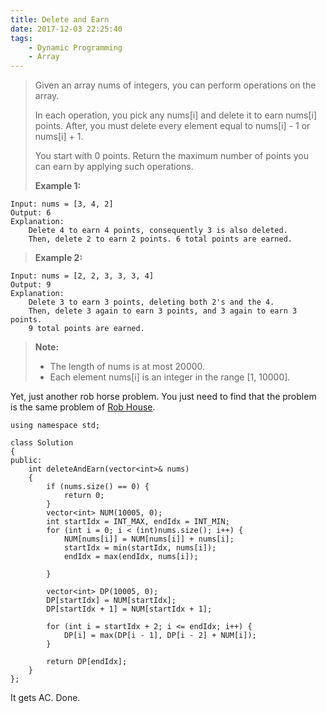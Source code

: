 ```yaml
---
title: Delete and Earn
date: 2017-12-03 22:25:40
tags:
    - Dynamic Programming
    - Array
---
```


> Given an array nums of integers, you can perform operations on the array.
>
> In each operation, you pick any nums[i] and delete it to earn nums[i] points. After, you must delete every element equal to nums[i] - 1 or nums[i] + 1.
>
> You start with 0 points. Return the maximum number of points you can earn by applying such operations.
>
> **Example 1:**
```
Input: nums = [3, 4, 2]
Output: 6
Explanation:
    Delete 4 to earn 4 points, consequently 3 is also deleted.
    Then, delete 2 to earn 2 points. 6 total points are earned.
```
> **Example 2:**
```
Input: nums = [2, 2, 3, 3, 3, 4]
Output: 9
Explanation:
    Delete 3 to earn 3 points, deleting both 2's and the 4.
    Then, delete 3 again to earn 3 points, and 3 again to earn 3 points.
    9 total points are earned.
```
> **Note:**
> + The length of nums is at most 20000.
> + Each element nums[i] is an integer in the range [1, 10000].

<!--more-->

Yet, just another rob horse problem. You just need to find that the problem is the same problem of [Rob House](https://leetcode.com/problems/house-robber/description/).

```
using namespace std;

class Solution
{
public:
    int deleteAndEarn(vector<int>& nums)
    {
        if (nums.size() == 0) {
            return 0;
        }
        vector<int> NUM(10005, 0);
        int startIdx = INT_MAX, endIdx = INT_MIN;
        for (int i = 0; i < (int)nums.size(); i++) {
            NUM[nums[i]] = NUM[nums[i]] + nums[i];
            startIdx = min(startIdx, nums[i]);
            endIdx = max(endIdx, nums[i]);

        }

        vector<int> DP(10005, 0);
        DP[startIdx] = NUM[startIdx];
        DP[startIdx + 1] = NUM[startIdx + 1];

        for (int i = startIdx + 2; i <= endIdx; i++) {
            DP[i] = max(DP[i - 1], DP[i - 2] + NUM[i]);
        }

        return DP[endIdx];
    }
};
```

It gets AC. Done.
